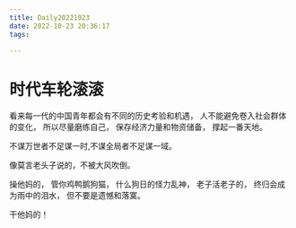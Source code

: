 ```yaml
---
title: Daily20221023
date: 2022-10-23 20:36:17
tags:

---
```

# 时代车轮滚滚
看来每一代的中国青年都会有不同的历史考验和机遇，
人不能避免卷入社会群体的变化，
所以尽量磨练自己，
保存经济力量和物资储备，
撑起一番天地。

不谋万世者不足谋一时,不谋全局者不足谋一域。

像莫言老头子说的，不被大风吹倒。


操他妈的，
管你鸡鸭鹅狗猫，
什么狗日的怪力乱神，
老子活老子的，
终归会成为雨中的泪水，
但不要是遗憾和落寞。

干他妈的！

